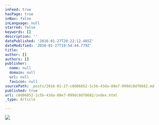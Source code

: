 ```yaml
---
inFeed: true
hasPage: true
inNav: false
inLanguage: null
starred: false
keywords: []
description: ''
datePublished: '2016-01-27T20:22:12.465Z'
dateModified: '2016-01-27T19:54:44.779Z'
title: ''
author: []
authors: []
publisher:
  name: null
  domain: null
  url: null
  favicon: null
sourcePath: _posts/2016-01-27-c0d86852-1c5b-43da-88e7-099dc8df8682.md
published: true
url: c0d86852-1c5b-43da-88e7-099dc8df8682/index.html
_type: Article

---
```

![](https://the-grid-user-content.s3-us-west-2.amazonaws.com/51b776cc-ac91-477d-9205-be718b52a594.jpg)